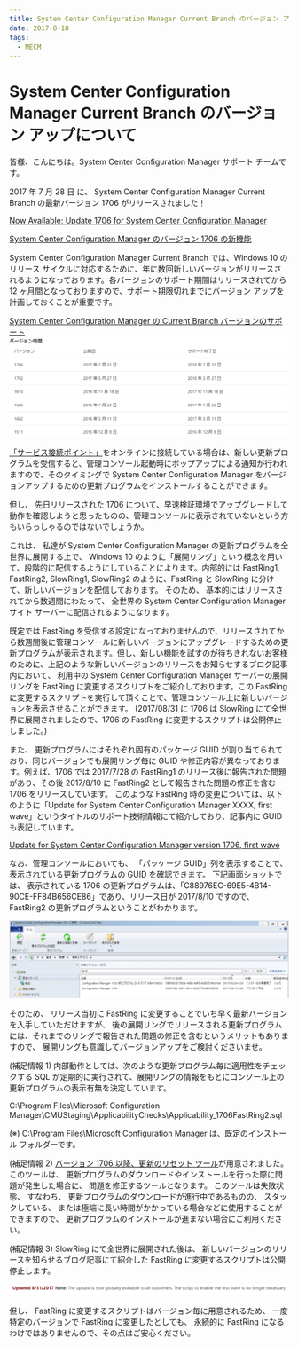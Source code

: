 ```yaml
---
title: System Center Configuration Manager Current Branch のバージョン アップについて
date: 2017-8-18
tags:
  - MECM
---
```


# System Center Configuration Manager Current Branch のバージョン アップについて

皆様、こんにちは。System Center Configuration Manager サポート チームです。

2017 年 7 月 28 日 に、 System Center Configuration Manager Current Branch の最新バージョン 1706 がリリースされました！

[Now Available: Update 1706 for System Center Configuration Manager](https://techcommunity.microsoft.com/t5/configuration-manager-archive/now-available-update-1706-for-system-center-configuration/ba-p/274258)

[System Center Configuration Manager のバージョン 1706 の新機能](https://docs.microsoft.com/ja-jp/mem/configmgr/core/plan-design/changes/whats-new-in-version-1706)

System Center Configuration Manager Current Branch では、Windows 10 のリリース サイクルに対応するために、年に数回新しいバージョンがリリースされるようになっております。各バージョンのサポート期間はリリースされてから 12 ヶ月間となっておりますので、サポート期限切れまでにバージョン アップを計画しておくことが重要です。


[System Center Configuration Manager の Current Branch バージョンのサポート](https://docs.microsoft.com/ja-jp/mem/configmgr/core/servers/manage/current-branch-versions-supported)
![](./20170818_01/20170818_01_01.png)

[「サービス接続ポイント」](https://docs.microsoft.com/ja-jp/mem/configmgr/core/servers/deploy/configure/about-the-service-connection-point)をオンラインに接続している場合は、新しい更新プログラムを受信すると、管理コンソール起動時にポップアップによる通知が行われますので、そのタイミングで System Center Configuration Manager  をバージョンアップするための更新プログラムをインストールすることができます。



但し、 先日リリースされた 1706 について、早速検証環境でアップグレードして動作を確認しようと思ったものの、管理コンソールに表示されていないという方もいらっしゃるのではないでしょうか。



これは、 私達が System Center Configuration Manager の更新プログラムを全世界に展開する上で、 Windows 10 のように「展開リング」という概念を用いて、段階的に配信するようにしていることによります。内部的には FastRing1, FastRing2, SlowRing1, SlowRing2 のように、FastRing と SlowRing に分けて、新しいバージョンを配信しております。 そのため、 基本的にはリリースされてから数週間にわたって、 全世界の System Center Configuration Manager サイト サーバーに配信されるようになります。

 

既定では FastRing を受信する設定になっておりませんので、リリースされてから数週間後に管理コンソールに新しいバージョンにアップグレードするための更新プログラムが表示されます。但し、新しい機能を試すのが待ちきれないお客様のために、上記のような新しいバージョンのリリースをお知らせするブログ記事内において、 利用中の System Center Configuration Manager サーバーの展開リングを FastRing に変更するスクリプトをご紹介しております。この FastRing に変更するスクリプトを実行して頂くことで、管理コンソール上に新しいバージョンを表示させることができます。 (2017/08/31 に 1706 は SlowRing にて全世界に展開されましたので、1706 の FastRing に変更するスクリプトは公開停止しました。) 



また、 更新プログラムにはそれぞれ固有のパッケージ GUID が割り当てられており、同じバージョンでも展開リング毎に GUID や修正内容が異なっております。例えば、1706 では 2017/7/28 の FastRing1 のリリース後に報告された問題があり、その後 2017/8/10 に FastRing2 として報告された問題の修正を含む 1706 をリリースしています。 このような FastRing 時の変更については、以下のように「Update for System Center Configuration Manager XXXX, first wave」というタイトルのサポート技術情報にて紹介しており、記事内に GUID も表記しています。


[Update for System Center Configuration Manager version 1706, first wave](https://support.microsoft.com/ja-jp/help/4039380/update-for-system-center-configuration-manager-version-1706-first-wave)


なお、管理コンソールにおいても、 「パッケージ GUID」列を表示することで、表示されている更新プログラムの GUID を確認できます。 下記画面ショットでは、 表示されている 1706 の更新プログラムは、「C88976EC-69E5-4B14-90CE-FF84B656CE86」であり、リリース日が 2017/8/10 ですので、FastRing2 の更新プログラムということがわかります。

![](./20170818_01/20170818_01_02.png)


そのため、 リリース当初に FastRing に変更することでいち早く最新バージョンを入手していただけますが、 後の展開リングでリリースされる更新プログラムには、それまでのリングで報告された問題の修正を含むというメリットもありますので、 展開リングも意識してバージョンアップをご検討くださいませ。

 

(補足情報 1)
内部動作としては、次のような更新プログラム毎に適用性をチェックする SQL が定期的に実行されて、展開リングの情報をもとにコンソール上の更新プログラムの表示有無を決定しています。

C:\Program Files\Microsoft Configuration Manager\CMUStaging\ApplicabilityChecks\Applicability_1706FastRing2.sql

(※)  C:\Program Files\Microsoft Configuration Manager は、既定のインストール フォルダーです。



(補足情報 2)
[バージョン 1706 以降、更新のリセット ツール](https://docs.microsoft.com/ja-jp/mem/configmgr/core/servers/manage/update-reset-tool)が用意されました。 このツールは、 更新プログラムのダウンロードやインストールを行った際に問題が発生した場合に、 問題を修正するツールとなります。 このツールは失敗状態、 すなわち、 更新プログラムのダウンロードが進行中であるものの、 スタックしている、 または極端に長い時間がかかっている場合などに使用することができますので、 更新プログラムのインストールが進まない場合にご利用ください。

 

(補足情報 3)
SlowRing にて全世界に展開された後は、 新しいバージョンのリリースを知らせるブログ記事にて紹介した FastRing に変更するスクリプトは公開停止します。

![](./20170818_01/20170818_01_03.png)


但し、 FastRing に変更するスクリプトはバージョン毎に用意されるため、 一度特定のバージョンで FastRing に変更したとしても、 永続的に FastRing になるわけではありませんので、その点はご安心ください。

